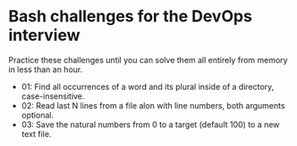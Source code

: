 # Bash challenges for the DevOps interview
Practice these challenges until you can solve them all entirely from memory in less than an hour.
* 01: Find all occurrences of a word and its plural inside of a directory, case-insensitive. 
* 02: Read last N lines from a file alon with line numbers, both arguments optional.
* 03: Save the natural numbers from 0 to a target (default 100) to a new text file. 
